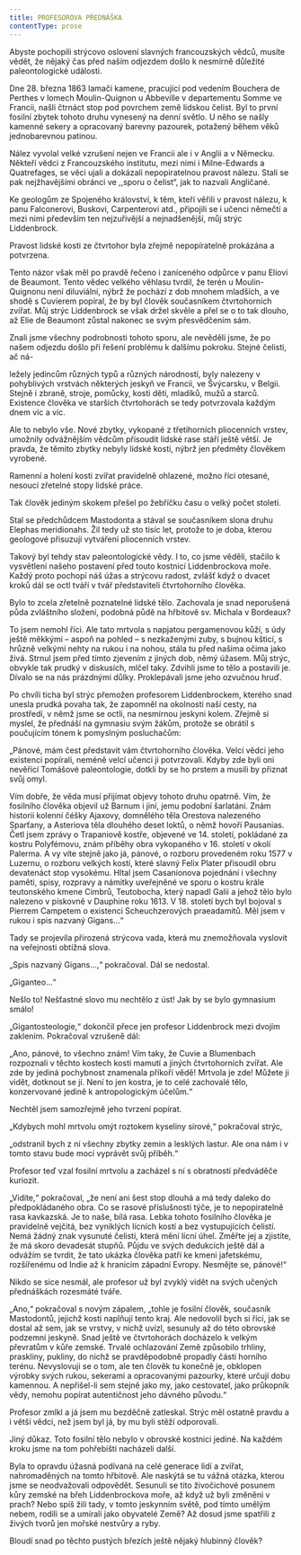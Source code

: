 ```yaml
---
title: PROFESOROVA PŘEDNÁŠKA
contentType: prose
---
```


<section>

Abyste pochopili strýcovo oslovení slavných francouzských vědců, musíte vědět, že nějaký čas před naším odjezdem došlo k nesmírně důležité paleontologické události.

Dne 28. března 1863 lamači kamene, pracující pod vedením Bouchera de Perthes v lomech Moulin-Quignon u Abbeville v departementu Somme ve Francii, našli čtrnáct stop pod povrchem země lidskou čelist. Byl to první fosilní zbytek tohoto druhu vynesený na denní světlo. U něho se našly kamenné sekery a opracovaný barevny pazourek, potažený během věků jednobarevnou patinou.

Nález vyvolal velké vzrušení nejen ve Francii ale i v Anglii a v Německu. Někteří vědci z Francouzského institutu, mezi nimi i Milne-Edwards a Quatrefages, se věci ujali a dokázali nepopiratelnou pravost nálezu. Stali se pak nejžhavějšími obránci ve ,,sporu o čelist“, jak to nazvali Angličané.

Ke geologům ze Spojeného království, k těm, kteří věřili v pravost nálezu, k panu Falconerovi, Buskovi, Carpenterovi atd., připojili se i učenci němečtí a mezi nimi především ten nejzuřivější a nejnadšenější, můj strýc Liddenbrock.

Pravost lidské kosti ze čtvrtohor byla zřejmě nepopíratelně prokázána a potvrzena.

Tento názor však měl po pravdě řečeno i zaníceného odpůrce v panu Eliovi de Beaumont. Tento vědec velkého věhlasu tvrdil, že terén u Moulin-Quignonu není diluviální, nýbrž že pochází z dob mnohem mladších, a ve shodě s Cuvierem popíral, že by byl člověk současníkem čtvrtohorních zvířat. Můj strýc Liddenbrock se však držel skvěle a přel se o to tak dlouho, až Elie de Beaumont zůstal nakonec se svým přesvědčením sám.

Znali jsme všechny podrobnosti tohoto sporu, ale nevěděli jsme, že po našem odjezdu došlo při řešení problému k dalšímu pokroku. Stejné čelisti, ač ná-

ležely jedincům různých typů a různých národností, byly nalezeny v pohyblivých vrstvách některých jeskyň ve Francii, ve Švýcarsku, v Belgii. Stejně i zbraně, stroje, pomůcky, kosti dětí, mladíků, mužů a starců. Existence člověka ve starších čtvrtohorách se tedy potvrzovala každým dnem víc a víc.

Ale to nebylo vše. Nové zbytky, vykopané z třetihorních pliocenních vrstev, umožnily odvážnějším vědcům přisoudit lidské rase stáří ještě větší. Je pravda, že těmito zbytky nebyly lidské kosti, nýbrž jen předměty člověkem vyrobené.

Ramenní a holení kosti zvířat pravidelně ohlazené, možno říci otesané, nesoucí zřetelné stopy lidské práce.

Tak člověk jediným skokem přešel po žebříčku času o velký počet století.

Stal se předchůdcem Mastodonta a stával se současníkem slona druhu Elephas meridionahs. Žil tedy už sto tisíc let, protože to je doba, kterou geologové přisuzují vytváření pliocenních vrstev.

Takový byl tehdy stav paleontologické vědy. I to, co jsme věděli, stačilo k vysvětlení našeho postavení před touto kostnicí Liddenbrockova moře. Každý proto pochopí náš úžas a strýcovu radost, zvlášť když o dvacet kroků dál se octl tváří v tvář představiteli čtvrtohorního člověka.

Bylo to zcela zřetelně poznatelné lidské tělo. Zachovala je snad neporušená půda zvláštního složení, podobná půdě na hřbitově sv. Michala v Bordeaux?

To jsem nemohl říci. Ale tato mrtvola s napjatou pergamenovou kůží, s údy ještě měkkými – aspoň na pohled – s nezkaženými zuby, s bujnou kšticí, s hrůzně velkými nehty na rukou i na nohou, stála tu před našima očima jako živá. Strnul jsem před tímto zjevením z jiných dob, němý úžasem. Můj strýc, obvykle tak prudký v diskusích, mlčel taky. Zdvihli jsme to tělo a postavili je. Dívalo se na nás prázdnými důlky. Proklepávali jsme jeho ozvučnou hruď.

Po chvíli ticha byl strýc přemožen profesorem Liddenbrockem, kterého snad unesla prudká povaha tak, že zapomněl na okolnosti naší cesty, na prostředí, v němž jsme se octli, na nesmírnou jeskyni kolem. Zřejmě si myslel, že přednáší na gymnasiu svým žákům, protože se obrátil s poučujícím tónem k pomyslným posluchačům:

„Pánové, mám čest představit vám čtvrtohorního člověka. Velcí vědci jeho existenci popírali, neméně velcí učenci ji potvrzovali. Kdyby zde byli oni nevěřící Tomášové paleontologie, dotkli by se ho prstem a musili by přiznat svůj omyl.

Vím dobře, že věda musí přijímat objevy tohoto druhu opatrně. Vím, že fosilního člověka objevil už Barnum i jiní, jemu podobní šarlatáni. Znám historii kolenní čéšky Ajaxovy, domnělého těla Orestova nalezeného Sparťany, a Asteriova těla dlouhého deset loktů, o němž hovoří Pausanias. Četl jsem zprávy o Trapaniově kostře, objevené ve 14. století, pokládané za kostru Polyfémovu, znám příběhy obra vykopaného v 16. století v okolí Palerma. A vy víte stejně jako já, pánové, o rozboru provedeném roku 1577 v Luzernu, o rozboru velkých kostí, které slavný Felix Plater přisoudil obru devatenáct stop vysokému. Hltal jsem Casanionova pojednání i všechny paměti, spisy, rozpravy a námitky uveřejněné ve sporu o kostru krále teutonského kmene Cimbrů, Teutobocha, který napadl Galii a jehož tělo bylo nalezeno v pískovně v Dauphine roku 1613. V 18. století bych byl bojoval s Pierrem Campetem o existenci Scheuchzerových praeadamitů. Měl jsem v rukou i spis nazvaný Gigans…“

Tady se projevila přirozená strýcova vada, která mu znemožňovala vyslovit na veřejnosti obtížná slova.

„Spis nazvaný Gigans…,“ pokračoval. Dál se nedostal.

„Giganteo…“

Nešlo to! Nešťastné slovo mu nechtělo z úst! Jak by se bylo gymnasium smálo!

„Gigantosteologie,“ dokončil přece jen profesor Liddenbrock mezi dvojím zaklením. Pokračoval vzrušeně dál:

„Ano, pánové, to všechno znám! Vím taky, že Cuvie a Blumenbach rozpoznali v těchto kostech kosti mamutí a jiných čtvrtohorních zvířat. Ale zde by jediná pochybnost znamenala příkoří vědě! Mrtvola je zde! Můžete ji vidět, dotknout se jí. Není to jen kostra, je to celé zachovalé tělo, konzervované jedině k antropologickým účelům.“

Nechtěl jsem samozřejmě jeho tvrzení popírat.

„Kdybych mohl mrtvolu omýt roztokem kyseliny sírové,“ pokračoval strýc,

„odstranil bych z ní všechny zbytky zemin a lesklých lastur. Ale ona nám i v tomto stavu bude mocí vyprávět svůj příběh.“

Profesor teď vzal fosilní mrtvolu a zacházel s ní s obratností předváděče kuriozit.

„Vidíte,“ pokračoval, „že není ani šest stop dlouhá a má tedy daleko do předpokládaného obra. Co se rasové příslušnosti týče, je to nepopiratelně rasa kavkazská. Je to naše, bílá rasa. Lebka tohoto fosilního člověka je pravidelně vejčitá, bez vyniklých lícních kostí a bez vystupujících čelistí. Nemá žádný znak vysunuté čelisti, která mění lícní úhel. Změřte jej a zjistíte, že má skoro devadesát stupňů. Půjdu ve svých dedukcích ještě dál a odvážím se tvrdit, že tato ukázka člověka patří ke kmeni jafetskému, rozšířenému od Indie až k hranicím západní Evropy. Nesmějte se, pánové!“

Nikdo se sice nesmál, ale profesor už byl zvyklý vidět na svých učených přednáškách rozesmáté tváře.

„Ano,“ pokračoval s novým zápalem, „tohle je fosilní člověk, současník Mastodontů, jejichž kosti naplňují tento kraj. Ale nedovolil bych si říci, jak se dostal až sem, jak se vrstvy, v nichž uvízl, sesunuly až do této obrovské podzemní jeskyně. Snad ještě ve čtvrtohorách docházelo k velkým převratům v kůře zemské. Trvalé ochlazování Země způsobilo trhliny, praskliny, pukliny, do nichž se pravděpodobně propadly části horního terénu. Nevyslovuji se o tom, ale ten člověk tu konečně je, obklopen výrobky svých rukou, sekerami a opracovanými pazourky, které určují dobu kamennou. A nepřišel-li sem stejně jako my, jako cestovatel, jako průkopník vědy, nemohu popírat autentičnost jeho dávného původu.“

Profesor zmlkl a já jsem mu bezděčně zatleskal. Strýc měl ostatně pravdu a i větší vědci, než jsem byl já, by mu byli stěží odporovali.

Jiný důkaz. Toto fosilní tělo nebylo v obrovské kostnici jediné. Na každém kroku jsme na tom pohřebišti nacházeli další.

Byla to opravdu úžasná podívaná na celé generace lidí a zvířat, nahromaděných na tomto hřbitově. Ale naskýtá se tu vážná otázka, kterou jsme se neodvažovali odpovědět. Sesunuli se tito živočichové posunem kůry zemské na břeh Liddenbrockova moře, až když už byli změněni v prach? Nebo spíš žili tady, v tomto jeskynním světě, pod tímto umělým nebem, rodili se a umírali jako obyvatelé Země? Až dosud jsme spatřili z živých tvorů jen mořské nestvůry a ryby.

Bloudí snad po těchto pustých březích ještě nějaký hlubinný člověk?

</section>
